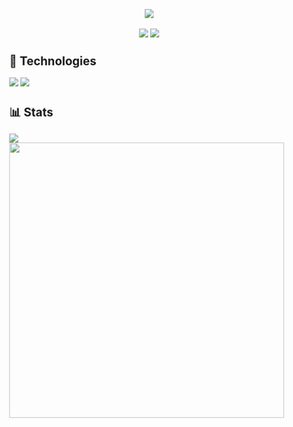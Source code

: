 <div align="center">
    <img align="center" src="https://raw.githubusercontent.com/lareithen/lareithen/main/larei.gif"><br><br>
    <img align="center" src="https://komarev.com/ghpvc/?username=lareithen">
    <img align="center" src="https://wakatime.com/badge/user/040dd914-a033-4379-9c0d-746feae1c0c3.svg">
</div>

<h2>🚀 Technologies</h2>
<img src="https://skillicons.dev/icons?i=vscode,python,linux,flask,fastapi,django,html">
<img src="https://skillicons.dev/icons?i=css,bootstrap,tailwind,discord,github,md,mongodb">

<h2>📊 Stats</h2>
<img src="https://github-readme-stats.vercel.app/api?username=lareithen&theme=monokai&hide_border=true&include_all_commits=true&count_private=false">
<img src="https://github-readme-stats.vercel.app/api/top-langs/?username=lareithen&theme=monokai&hide_border=true&include_all_commits=true&count_private=false&layout=compact" width="495">

